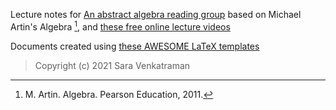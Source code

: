 Lecture notes for [An abstract algebra reading group](https://discord.gg/5bVSwQQR) based on Michael Artin's Algebra [^fn], and [these free online lecture videos](https://wayback.archive-it.org/3671/20150528171650/https://www.extension.harvard.edu/open-learning-initiative/abstract-algebra)

Documents created using [these AWESOME LaTeX templates](https://github.com/sara-venkatraman/LaTeX-Templates?tab=MIT-1-ov-file) 

> Copyright (c) 2021 Sara Venkatraman

[^fn]: M. Artin. Algebra. Pearson Education, 2011.

